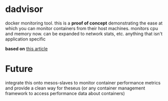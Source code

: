 dadvisor
========

docker monitoring tool. this is a __proof of concept__ demonstrating the ease at which you can monitor containers from their host machines.
monitors cpu and memory now.
can be expanded to network stats, etc. anything that isn't application specific

__based on__ <a href ='http://jpetazzo.github.io/2013/10/08/docker-containers-metrics/'>this article</a>

# Future

integrate this onto mesos-slaves to monitor container performance metrics and provide a clean way for theseus (or any container management framework
to access performance data about containers)
